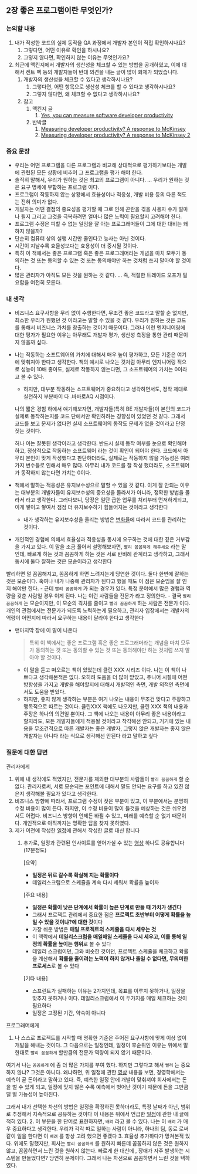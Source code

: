 ## 2장 좋은 프로그램이란 무엇인가?

### 논의할 내용

1. 내가 작성한 코드의 실제 동작을 QA 과정에서 개발자 본인이 직접 확인하시나요?
    1. 그렇다면, 어떤 이유로 확인을 하시나요?
    2. 그렇지 않다면, 확인하지 않는 이유는 무엇인가요?
2. 최근에 맥킨지에서 개발자의 생산성을 체크할 수 있는 방법을 공개하였고, 이에 대해서 켄트 벡 등의 개발자들이 반대 의견을 내는 글이 많이 화제가 되었습니다. 
    1. 개발자의 생산성을 체크할 수 있다고 생각하시나요?
        1. 그렇다면, 어떤 항목으로 생산성 체크를 할 수 있다고 생각하시나요?
        2. 그렇지 않다면, 왜 체크할 수 없다고 생각하시나요?
    2. 참고
        1. 맥킨지 글
            1. [Yes, you can measure software developer productivity](https://www.mckinsey.com/industries/technology-media-and-telecommunications/our-insights/yes-you-can-measure-software-developer-productivity?fbclid=IwAR3wDWrWeMPzGO7_odkOTH3rp1acP24EtVVjLeAR4oA4ds622025dzdDY7A)
        2. 반박글
            1. [Measuring developer productivity? A response to McKinsey](https://tidyfirst.substack.com/p/measuring-developer-productivity?fbclid=IwAR1Y_8P2MpTsBaaj40LN21axWcnU-_3SBThaYK_EsUWznvk9WWzeoUMqglo)
            2. [Measuring developer productivity? A response to McKinsey 2](https://tidyfirst.substack.com/p/measuring-developer-productivity-440)

### 중요 문장

- 우리는 어떤 프로그램을 다른 프로그램과 비교해 상대적으로 평가하기보다는 개발에 관련된 모든 상황에 비추어 그 프로그램을 평가 해야 한다.
- 솔직히 말해서, 우리가 원하는 것은 최고의 프로그램이 아니다. … 우리가 원하는 것은 요구 명세에 부합하는 프로그램 이다.
- 프로그램이 작동하지 않는 상황에서 효율성이나 적응성, 개발 비용 등의 다른 척도는 전혀 의미가 없다.
- 개발자는 어떤 결점의 중요성을 평가할 때 그로 인해 곤란을 겪을 사용자 수가 얼마나 될지 그리고 그것을 극복하려면 얼마나 많은 노력이 필요할지 고려해야 한다.
- 프로그램 수정은 피할 수 없는 일임을 잘 아는 프로그래머들이 그에 대한 대비는 왜 하지 않을까?
- 단순히 컴퓨터 상의 실행 시간만 줄인다고 능사는 아닌 것이다.
- 시간이 지날수록 효율성보다는 효용성이 더 중시될 것이다.
- 특히 이 책에서는 좋은 프로그램 혹은 좋은 프로그래머라는 개념을 마치 모두가 동의하는 것 또는 동의할 수 있는 것 또는 동의해야만 하는 것처럼 쓰지 말아야 할 것이다.
- 많은 관리자가 아직도 모든 것을 원하는 것 같다. … 즉, 적절한 트레이드 오프가 필요함을 여전히 모른다.

### 내 생각

- 비즈니스 요구사항을 무리 없이 수행한다면, 무조건 좋은 코드라고 말할 순 없지만, 최소한 우리가 원했던 것 이라고는 말할 수 있을 것 같다. 우리가 원하는 것은 코드를 통해서 비즈니스 가치를 창출하는 것이기 때문이다. 그러나 이런 엔지니어링에 대한 평가가 필요한 이유는 아무래도 개발자 평가, 생산성 측정을 통한 관리 때문이지 않을까 싶다.
- 나는 작동하는 소프트웨어의 가치에 대해서 매우 높이 평가하고, 모든 기준은 여기에 맞춰져야 한다고 생각한다. 책의 예시로 나오는 것처럼 아무리 엔지니어링 적으로 성능이 10배 좋아도, 실제로 작동하지 않는다면, 그 소프트웨어의 가치는 0이라고 볼 수 있다.
    - 하지만, 대부분 작동하는 소프트웨어가 중요하다고 생각하면서도, 정작 제대로 실천하지 부분바이 다 .바바로AQ 시점이다. 
    
    나의 짧은 경험 하에서 얘기해보자면, 개발자들(특히 BE 개발자들)이 본인의 코드가 실제로 동작하는지를 코드 단에서만 확인하려는 경향성이 있었던 것 같다. 그래서 코드를 보고 문제가 없다면 실제 소프트웨어의 동작도 문제가 없을 것이라고 단정 짓는 것이다. 
    
    허나 이는 잘못된 생각이라고 생각한다. 반드시 실제 동작 여부를 눈으로 확인해야하고, 정상적으로 작동하는 소프트웨어 라는 것이 확인이 되어야 한다. 코드에서 아무리 본인이 맞게 작성했다고 판단하더라도, 실제로는 작동하지 않을 가능성은 여러가지 변수들로 인해서 매우 많다. 아무리 내가 코드를 잘 작성 했더라도, 소프트웨어가 동작하지 않는다면 가치는 0이다.
- 책에서 말하는 적응성은 유지보수성으로 말할 수 있을 것 같다. 이게 잘 안되는 이유는 대부분의 개발자들이 유지보수성의 중요성을 몰라서가 아니라, 정확한 방법을 몰라서 라고 생각한다. 그러다보니, 당장은 일단 급한 업무를 처리부터 먼저하게되고,  이게 쌓이고 쌓여서 점점 더 유지보수하기 힘들어지는 것이라고 생각한다
    - 내가 생각하는 유지보수성을 올리는 방법은 [변화율](https://www.youtube.com/watch?v=_JGchAMbPGI&t=2667s)에 따라서 코드를 관리하는 것이다.
- 개인적인 경험에 의해서 효율성과 적응성을 동시에 요구하는 것에 대한 깊은 거부감을 가지고 있다. 이 말을 조금 풀어서 설명해보자면, `빨리 꼼꼼하게 해주세요` 라는 말인데, 빠르게 하는 것과 꼼꼼하게 하는 것은 서로 반비례 관계라고 생각하고, 그래서 동시에 둘다 잘하는 것은 모순이라고 생각한다

빨리하면 덜 꼼꼼해지고, 꼼꼼하게 하면 느려지는게 당연한 것이다. 둘다 한번에 잘하는 것은 모순이다. 혹여나 내가 나중에 관리자가 된다고 했을 때도 이 점은 모순임을 잘 인지 해야만 한다.
    - 근데 `빨리 꼼꼼하게` 가 되는 경우가 있다. 특정 분야에서 많은 경험과 역량을 갖춘 사람일 경우 이게 된다. 나는 이런 사람들을 전문가 라고 정의한다.
    - 결국 `빨리 꼼꼼하게` 는 모순이지만, 이 모순의 격차를 줄이고 `빨리 꼼꼼하게` 하는 사람은 전문가 이다. 개인의 관점에서는 전문가가 되도록 노력하는게 필요하고, 관리자 입장에서는 개발자의 역량이 어떤지에 따라서 요구하는 내용이 달라야 한다고 생각한다
- 맨마지막 장에 이 말이 나온다
    
    > 특히 이 책에서는 좋은 프로그램 혹은 좋은 프로그래머라는 개념을 마치 모두가 동의하는 것 또는 동의할 수 있는 것 또는 동의해야만 하는 것처럼 쓰지 말아야 할 것이다.
    > 
    - 이 말을 듣고 떠오르는 책이 있었는데 클린 XXX 시리즈 이다. 나는 이 책이 나쁘다고 생각해본적은 없다. 오히려 도움을 더 많이 받았고, 주니어 시절에 어떤 방향성을 가지고 개발을 해야할지에 대해서 개발적인 측면, 개발 외적인 측면에서도 도움을 받았다.
    - 하지만, 좋지 않게 생각하는 부분은 여기 나오는 내용이 무조건 맞다고 주장하고 맹목적으로 따르는 것이다. 클린XXX 책에도 나오지만, 클린 XXX 책의 내용과 주장은 하나의 의견일 뿐이다. 그 책에 나오는 내용이 아무리 좋은 내용이라고 할지라도, 모든 개발자들에게 적용될 것이라고 착각해선 안되고, 거기에 있는 내용을 무조건적으로 따른 개발자는 좋은 개발자, 그렇지 않은 개발자는 좋지 않은 개발자는 아니다 라는 식으로 생각해선 안된다 라고 말하고 싶다

### 질문에 대한 답변

관리자에게

1. 위에 내 생각에도 적었지만, 전문가를 제외한 대부분의 사람들이 `빨리 꼼꼼하게` 할 순 없다. 관리자로써, 서로 모순되는 포인트에 대해서 말도 안되는 요구를 하고 있진 않은지 생각해볼 필요가 있다고 생각한다.
2. 비즈니스 방향에 따라서, 프로그램 수정이 잦은 부분이 있고, 이 부분에서는 분명히 수정 비용이 많이 든다. 하지만, 이 수정 비용이 많이 들것을 예상하는 것은 쉬우면서도 어렵다. 비즈니스 방향이 언제든 바뀔 수 있고, 미래를 예측할 순 없기 때문이다. 개인적으로 아직까지는 명확한 답을 찾지 못하였다.
3. 제가 이전에 작성한 [일정](https://medium.com/@kth5604/%EC%9D%BC%EC%A0%95%EC%97%90-%EB%8C%80%ED%95%9C-%EB%82%98%EC%9D%98-%EC%83%9D%EA%B0%81-%EC%9D%B4-%EC%9D%BC-%EC%96%B8%EC%A0%9C-%EA%B9%8C%EC%A7%80-%EB%81%9D-%EB%82%BC-%EC%88%98-%EC%9E%88%EB%82%98%EC%9A%94-e98d26e06597)에 관해서 작성한 글로 대신 합니다
    1. 추가로, 일정과 관련된 인사이트를 얻어가실 수 있는 [영상](https://www.youtube.com/watch?v=o5CntwRYXac&t=4820s) 하나도 공유합니다(17분정도)
        
        [요약]
        
        - **일정은 뒤로 갈수록 확실해 지는 확률이다**
        - 데일리스크럼으로 스케쥴을 계속 다시 세워서 확률을 높이자
        
        [주요 내용]
        
        - **일정은 확률이 낮은 단계에서 확률이 높은 단계로 만들 때 가치가 생긴다**
        - 그래서 프로젝트 관리에서 중요한 점은 **프로젝트 초반부터 어떻게 확률을 높일 수 있을 것이냐?에 대한 것**이다
        - 가장 쉬운 방법은 **매일 프로젝트의 스케쥴을 다시 세우는 것**
        - 이 맥락에서 **데일리스크럼을 매일매일 스케쥴을 다시 세우고, 이를 통해 일정의 확률을 높이는 행위**로 볼 수 있다
        - 데일리 스크럼이던, 그와 비슷한 것이던, 프로젝트 스케쥴을 체크하고 확률을 계산해서 **확률을 줄이려는 노력이 하지 않거나 줄일 수 없다면, 무의미한 프로세스**로 볼 수 있다
        
        [기타 내용]
        
        - 스프린트가 실패하는 이유는 2가지인데, 목표를 이루지 못하거나, 일정을 맞추지 못하거나 이다. 데일리스크럼에서 이 두가지를 매일 체크하는 것이 필요하다
        - 일정은 고정된 기간, 약속이 아니다

프로그래머에게

1. 나 스스로 프로젝트를 시작할 때 명확한 기준은 주어진 요구사항에 맞게 이상 없이 개발을 해내는 것이다. 
그 다음으로는 일정인데, 일정이 후순위인 이유는 위에서 말한대로 `빨리 꼼꼼하게` 할만큼의 전문가 역량이 되지 않기 때문이다.

여기서 나는 `꼼꼼하게` 에 좀 더 많은 가치를 부여 했다. 하지만 그렇다고 해서 `빨리` 는 중요하지 않냐? 그것은 아니다. 왜냐하면, 위 일정에 관한 [영상](https://www.youtube.com/watch?v=o5CntwRYXac&t=4820s) 내용을 보면, 경영학에서는 예측이 곧 돈이라고 말하고 있다. 즉, 예측한 일정 안에 개발이 맞춰져야 회사에서는 돈을 벌 수 있게 되고, 일정에 맞지 않은 수록 예측에서 벗어난 것이기 때문에 돈을 그만큼 덜 벌 가능성이 높아진다.

그래서 내가 선택한 차선의 방법은 일정을 확정하진 못하더라도, 특정 날짜가 아닌, 범위로 추정해서 지속적으로 공유하는 것이다 이 내용은 위에서 언급한 [일정](https://medium.com/@kth5604/%EC%9D%BC%EC%A0%95%EC%97%90-%EB%8C%80%ED%95%9C-%EB%82%98%EC%9D%98-%EC%83%9D%EA%B0%81-%EC%9D%B4-%EC%9D%BC-%EC%96%B8%EC%A0%9C-%EA%B9%8C%EC%A7%80-%EB%81%9D-%EB%82%BC-%EC%88%98-%EC%9E%88%EB%82%98%EC%9A%94-e98d26e06597)에 관한 내 글에 적혀 있다.
2. 이 부분을 한 단어로 표현하자면, `배려` 라고 볼 수 있다. 나는 이 `배려` 가 매우 중요하다고 생각한다. 우리가 각각 따로 일하는 사람이 아니라, 하나의 팀, 동료 로써 같이 일을 한다면 이 `배려` 를 항상 고려 했으면 좋겠다
3. 효율성 추가하다가 망쳐본적 있다. 위에도 말했지만, 회사는 `빨리 꼼꼼하게` 를 원하지 빠른데 꼼꼼하지 않은 것은 원하지 않고, 꼼꼼하면서 느린 것을 원하지 않는다. 빠르게 한 대신에 , 장애가 자주 발생하는 시스템을 만들었다면? 당연히 문제이다. 그래서 나는 차선으로 꼼꼼하면서 느린 것을 택하였다.
